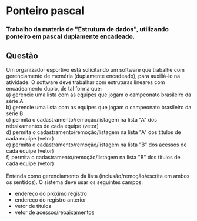 # Ponteiro pascal
### Trabalho da materia de "Estrutura de dados", utilizando ponteiro em pascal duplamente encadeado.

## Questão
Um organizador esportivo está solicitando um software que trabalhe com gerenciamento de memória (duplamente encadeado), para auxiliá-lo na atividade. O software deve trabalhar com estruturas lineares com encadeamento duplo, de tal forma que:<br>
a) gerencie uma lista com as equipes que jogam o campeonato brasileiro da série A<br>
b) gerencie uma lista com as equipes que jogam o campeonato brasileiro da série B<br>
c) permita o cadastramento/remoção/listagem na lista "A" dos rebaixamentos de cada equipe (vetor)<br> 
d) permita o cadastramento/remoção/listagem na lista "A" dos títulos de cada equipe (vetor)<br>
e) permita o cadastramento/remoção/listagem na lista "B" dos acessos de cada equipe (vetor) <br>
f) permita o cadastramento/remoção/listagem na lista "B" dos títulos de cada equipe (vetor)<br>
<br>
Entenda como gerenciamento da lista (inclusão/remoção/escrita em ambos os sentidos). O sistema deve usar os seguintes campos:<br>
- endereço do próximo registro
- endereço do registro anterior
- vetor de títulos
- vetor de acessos/rebaixamentos
